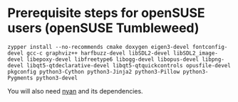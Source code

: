 # Prerequisite steps for openSUSE users (openSUSE Tumbleweed)

```
zypper install --no-recommends cmake doxygen eigen3-devel fontconfig-devel gcc-c graphviz++ harfbuzz-devel libSDL2-devel libSDL2_image-devel libepoxy-devel libfreetype6 libogg-devel libopus-devel libpng-devel libqt5-qtdeclarative-devel libqt5-qtquickcontrols opusfile-devel pkgconfig python3-Cython python3-Jinja2 python3-Pillow python3-Pygments python3-devel
```

You will also need [nyan](https://github.com/SFTtech/nyan/blob/master/doc/building.md) and its dependencies.
